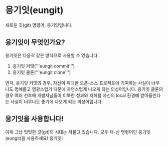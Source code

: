 # 응기잇(eungit)
새로운 깃(git) 명령어, 응기잇입니다.
## 응기잇이 무엇인가요?
응기잇은 다음곽 같은 방식으로 사용할 수 있습니다.
1. 응기잇 커밋('''eungit commit''')
2. 응기잇 클론('''eungit clone''')


먼저, 응기잇 커밋의 경우, 자신이 위대한 오픈-소스 프로젝트에 기여하는 사실이 너무나도 명예롭고 영광스럽기 때문에 자연스럽게 나오게 되는 의성어입니다.
응기잇 클론의 경우 여러 선후배 개발자님들이 이룩한 성과와 지혜를 자신의 local 환경에 받아들인다는 사실이 너무나도 좋기에 나오게 되는 의성어입니다.

## 응기잇을 사용합니다!
이제 그냥 밋밋한 깃(git)의 시대는 저물고 있습니다. 모두 채-신 명령어인 응기잇(eungit)을 사용하세요! 응기잇!
